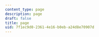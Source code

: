 ```yaml
---
content_type: page
description: page
draft: false
title: page
uid: 7f1ec9d0-2361-4e16-b0eb-a24d8e70907d
---
```


